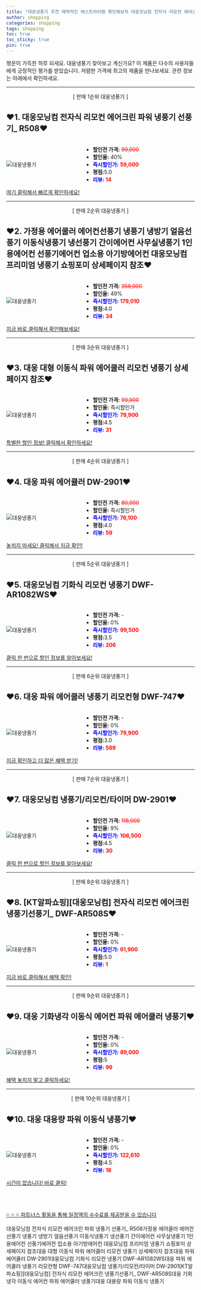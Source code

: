 ```yaml
---
title: "대웅냉풍기 추천 매력적인 베스트아이템 확인해보자 대웅모닝컴 전자식 리모컨 에어크린 파워"
author: shopping
categories: shopping
tags: shopping
toc: true
toc_sticky: true
pin: true
---
```

행운이 가득한 하루 되세요. 대웅냉풍기 찾아보고 계신가요? 이 제품은 다수의 사용자들에게 긍정적인 평가를 받았습니다. 저렴한 가격에 최고의 제품을 만나보세요. 관련 정보는 아래에서 확인하세요.

---
<p class="toplist" style="margin: 0 auto; display: block; width: fit-content;">[ 판매 1순위 대웅냉풍기 ]</p>

<h2><strong>❤️1. 대웅모닝컴 전자식 리모컨 에어크린 파워 냉풍기 선풍기_ R508❤️</strong></h2>

<div style="display: flex; align-items: center;">
    <div style="flex: 0.4;">
        <img src="https://thumbnail7.coupangcdn.com/thumbnails/remote/230x230ex/image/vendor_inventory/7013/3e4e41e12132a009eee9b7fd6d7fbf5cd18ed6a5ae7f3cfeec790a61c30e.jpg" alt="대웅냉풍기" style="max-width: 100%;">
    </div>
    <div style="flex: 0.6; margin-left: 10px;">
        <ul>
            <li><strong>할인전 가격:</strong> <del style="color: red;">99,000</del></li>
            <li><strong>할인율:</strong> 40%</li>
            <li><span style='color:blue'><strong>즉시할인가:</strong></span> <span style='color:red'><strong>59,000</strong></span></li>
            <li><strong>평점:</strong>5.0</li>
            <li><span style='color:blue'><strong>리뷰:</strong></span> <span style='color:red'><strong>14</strong></span></li>
        </ul>
    </div>
</div>
<div class="center">
    <a href="https://William4Davisa.github.io?lptag=AF9450613&subid=githubio&pageKey=5202588727&traceid=V0-153&itemId=7254322370&vendorItemId=75699276372" class="myButton">
        여기 클릭해서 빠르게 확인하세요!
    </a>
</div>


---
<p class="toplist" style="margin: 0 auto; display: block; width: fit-content;">[ 판매 2순위 대웅냉풍기 ]</p>

<h2><strong>❤️2. 가정용 에어쿨러 에어컨선풍기 냉풍기 냉방기 얼음선풍기 이동식냉풍기 냉선풍기 간이에어컨 사무실냉풍기 1인용에어컨 선풍기에어컨 업소용 아기방에어컨 대웅모닝컴 프리미엄 냉풍기 쇼핑포미 상세페이지 참조❤️</strong></h2>

<div style="display: flex; align-items: center;">
    <div style="flex: 0.4;">
        <img src="https://thumbnail8.coupangcdn.com/thumbnails/remote/230x230ex/image/vendor_inventory/c8de/000d6f4b5786cc1a754b354dd152468a04012b4bf875b7c0cfb02fa2a56b.png" alt="대웅냉풍기" style="max-width: 100%;">
    </div>
    <div style="flex: 0.6; margin-left: 10px;">
        <ul>
            <li><strong>할인전 가격:</strong> <del style="color: red;">358,000</del></li>
            <li><strong>할인율:</strong> 49%</li>
            <li><span style='color:blue'><strong>즉시할인가:</strong></span> <span style='color:red'><strong>179,010</strong></span></li>
            <li><strong>평점:</strong>4.0</li>
            <li><span style='color:blue'><strong>리뷰:</strong></span> <span style='color:red'><strong>34</strong></span></li>
        </ul>
    </div>
</div>
<div class="center">
    <a href="https://William4Davisa.github.io?lptag=AF9450613&subid=githubio&pageKey=6713553507&traceid=V0-153&itemId=15594249222&vendorItemId=82074155842" class="myButton">
        지금 바로 클릭해서 확인해보세요!
    </a>
</div>


---
<p class="toplist" style="margin: 0 auto; display: block; width: fit-content;">[ 판매 3순위 대웅냉풍기 ]</p>

<h2><strong>❤️3. 대웅 대형 이동식 파워 에어쿨러 리모컨 냉풍기 상세페이지 참조❤️</strong></h2>

<div style="display: flex; align-items: center;">
    <div style="flex: 0.4;">
        <img src="https://thumbnail7.coupangcdn.com/thumbnails/remote/230x230ex/image/vendor_inventory/35dc/56a0bc58af511465d8b22123f6bd7bc86aeb036fa28d225542e37d37b26b.jpg" alt="대웅냉풍기" style="max-width: 100%;">
    </div>
    <div style="flex: 0.6; margin-left: 10px;">
        <ul>
            <li><strong>할인전 가격:</strong> <del style="color: red;">99,000</del></li>
            <li><strong>할인율:</strong> 즉시할인가</li>
            <li><span style='color:blue'><strong>즉시할인가:</strong></span> <span style='color:red'><strong>79,900</strong></span></li>
            <li><strong>평점:</strong>4.5</li>
            <li><span style='color:blue'><strong>리뷰:</strong></span> <span style='color:red'><strong>31</strong></span></li>
        </ul>
    </div>
</div>
<div class="center">
    <a href="https://William4Davisa.github.io?lptag=AF9450613&subid=githubio&pageKey=7326263954&traceid=V0-153&itemId=18799979583&vendorItemId=85726781691" class="myButton">
        특별한 할인 정보! 클릭해서 확인하세요!
    </a>
</div>


---
<p class="toplist" style="margin: 0 auto; display: block; width: fit-content;">[ 판매 4순위 대웅냉풍기 ]</p>

<h2><strong>❤️4. 대웅 파워 에어큘러 DW-2901❤️</strong></h2>

<div style="display: flex; align-items: center;">
    <div style="flex: 0.4;">
        <img src="https://thumbnail8.coupangcdn.com/thumbnails/remote/230x230ex/image/vendor_inventory/images/2018/04/25/19/1/f6b3e7ce-4627-43bf-88da-fed12e90f034.jpg" alt="대웅냉풍기" style="max-width: 100%;">
    </div>
    <div style="flex: 0.6; margin-left: 10px;">
        <ul>
            <li><strong>할인전 가격:</strong> <del style="color: red;">80,000</del></li>
            <li><strong>할인율:</strong> 즉시할인가</li>
            <li><span style='color:blue'><strong>즉시할인가:</strong></span> <span style='color:red'><strong>76,100</strong></span></li>
            <li><strong>평점:</strong>4.0</li>
            <li><span style='color:blue'><strong>리뷰:</strong></span> <span style='color:red'><strong>59</strong></span></li>
        </ul>
    </div>
</div>
<div class="center">
    <a href="https://William4Davisa.github.io?lptag=AF9450613&subid=githubio&pageKey=107192249&traceid=V0-153&itemId=324298182&vendorItemId=3660169473" class="myButton">
        놓치지 마세요! 클릭해서 지금 확인!
    </a>
</div>


---
<p class="toplist" style="margin: 0 auto; display: block; width: fit-content;">[ 판매 5순위 대웅냉풍기 ]</p>

<h2><strong>❤️5. 대웅모닝컴 기화식 리모컨 냉풍기 DWF-AR1082WS❤️</strong></h2>

<div style="display: flex; align-items: center;">
    <div style="flex: 0.4;">
        <img src="https://thumbnail8.coupangcdn.com/thumbnails/remote/230x230ex/image/product/image/vendoritem/2019/03/07/3796145632/533d65ea-be93-4b09-a0bf-09c7a1bdff57.jpg" alt="대웅냉풍기" style="max-width: 100%;">
    </div>
    <div style="flex: 0.6; margin-left: 10px;">
        <ul>
            <li><strong>할인전 가격:</strong> <del style="color: red;">-</del></li>
            <li><strong>할인율:</strong> 0%</li>
            <li><span style='color:blue'><strong>즉시할인가:</strong></span> <span style='color:red'><strong>99,500</strong></span></li>
            <li><strong>평점:</strong>3.5</li>
            <li><span style='color:blue'><strong>리뷰:</strong></span> <span style='color:red'><strong>206</strong></span></li>
        </ul>
    </div>
</div>
<div class="center">
    <a href="https://William4Davisa.github.io?lptag=AF9450613&subid=githubio&pageKey=107446716&traceid=V0-153&itemId=325234275&vendorItemId=3796145632" class="myButton">
        클릭 한 번으로 할인 정보를 알아보세요!
    </a>
</div>


---
<p class="toplist" style="margin: 0 auto; display: block; width: fit-content;">[ 판매 6순위 대웅냉풍기 ]</p>

<h2><strong>❤️6. 대웅 파워 에어쿨러 냉풍기 리모컨형 DWF-747❤️</strong></h2>

<div style="display: flex; align-items: center;">
    <div style="flex: 0.4;">
        <img src="https://thumbnail10.coupangcdn.com/thumbnails/remote/230x230ex/image/vendor_inventory/images/2017/05/18/14/2/8bad8c5f-85ca-412c-8462-b7c8af85bc88.jpg" alt="대웅냉풍기" style="max-width: 100%;">
    </div>
    <div style="flex: 0.6; margin-left: 10px;">
        <ul>
            <li><strong>할인전 가격:</strong> <del style="color: red;">-</del></li>
            <li><strong>할인율:</strong> 0%</li>
            <li><span style='color:blue'><strong>즉시할인가:</strong></span> <span style='color:red'><strong>79,900</strong></span></li>
            <li><strong>평점:</strong>3.0</li>
            <li><span style='color:blue'><strong>리뷰:</strong></span> <span style='color:red'><strong>589</strong></span></li>
        </ul>
    </div>
</div>
<div class="center">
    <a href="https://William4Davisa.github.io?lptag=AF9450613&subid=githubio&pageKey=22447516&traceid=V0-153&itemId=87146618&vendorItemId=3146855052" class="myButton">
        지금 확인하고 더 많은 혜택 받기!
    </a>
</div>


---
<p class="toplist" style="margin: 0 auto; display: block; width: fit-content;">[ 판매 7순위 대웅냉풍기 ]</p>

<h2><strong>❤️7. 대웅모닝컴 냉풍기/리모컨/타이머 DW-2901❤️</strong></h2>

<div style="display: flex; align-items: center;">
    <div style="flex: 0.4;">
        <img src="https://thumbnail9.coupangcdn.com/thumbnails/remote/230x230ex/image/vendor_inventory/6679/14faefdf396df23ebc8b8951e981bb62043b7667fb7dbc0651a000388ee3.jpg" alt="대웅냉풍기" style="max-width: 100%;">
    </div>
    <div style="flex: 0.6; margin-left: 10px;">
        <ul>
            <li><strong>할인전 가격:</strong> <del style="color: red;">118,000</del></li>
            <li><strong>할인율:</strong> 9%</li>
            <li><span style='color:blue'><strong>즉시할인가:</strong></span> <span style='color:red'><strong>106,500</strong></span></li>
            <li><strong>평점:</strong>4.5</li>
            <li><span style='color:blue'><strong>리뷰:</strong></span> <span style='color:red'><strong>30</strong></span></li>
        </ul>
    </div>
</div>
<div class="center">
    <a href="https://William4Davisa.github.io?lptag=AF9450613&subid=githubio&pageKey=7428119479&traceid=V0-153&itemId=19286047881&vendorItemId=90740511917" class="myButton">
        클릭 한 번으로 할인 정보를 알아보세요!
    </a>
</div>


---
<p class="toplist" style="margin: 0 auto; display: block; width: fit-content;">[ 판매 8순위 대웅냉풍기 ]</p>

<h2><strong>❤️8. [KT알파쇼핑][대웅모닝컴] 전자식 리모컨 에어크린 냉풍기선풍기_ DWF-AR508S❤️</strong></h2>

<div style="display: flex; align-items: center;">
    <div style="flex: 0.4;">
        <img src="https://thumbnail6.coupangcdn.com/thumbnails/remote/230x230ex/image/vendor_inventory/8797/5fa8cad806a5428443312d32d20a8f8572a26e7084c9ee0558a6f2e97ea5.jpg" alt="대웅냉풍기" style="max-width: 100%;">
    </div>
    <div style="flex: 0.6; margin-left: 10px;">
        <ul>
            <li><strong>할인전 가격:</strong> <del style="color: red;">-</del></li>
            <li><strong>할인율:</strong> 0%</li>
            <li><span style='color:blue'><strong>즉시할인가:</strong></span> <span style='color:red'><strong>61,900</strong></span></li>
            <li><strong>평점:</strong>5.0</li>
            <li><span style='color:blue'><strong>리뷰:</strong></span> <span style='color:red'><strong>1</strong></span></li>
        </ul>
    </div>
</div>
<div class="center">
    <a href="https://William4Davisa.github.io?lptag=AF9450613&subid=githubio&pageKey=8157850460&traceid=V0-153&itemId=23245200759&vendorItemId=90277618137" class="myButton">
        지금 바로 클릭해서 혜택 확인!
    </a>
</div>


---
<p class="toplist" style="margin: 0 auto; display: block; width: fit-content;">[ 판매 9순위 대웅냉풍기 ]</p>

<h2><strong>❤️9. 대웅 기화냉각 이동식 에어컨 파워 에어쿨러 냉풍기❤️</strong></h2>

<div style="display: flex; align-items: center;">
    <div style="flex: 0.4;">
        <img src="https://thumbnail7.coupangcdn.com/thumbnails/remote/230x230ex/image/vendor_inventory/7f6c/4721bede856ede38d906d181b7945a46529e0182ae7a5ce5fb815cddf0f5.jpg" alt="대웅냉풍기" style="max-width: 100%;">
    </div>
    <div style="flex: 0.6; margin-left: 10px;">
        <ul>
            <li><strong>할인전 가격:</strong> <del style="color: red;">-</del></li>
            <li><strong>할인율:</strong> 0%</li>
            <li><span style='color:blue'><strong>즉시할인가:</strong></span> <span style='color:red'><strong>89,000</strong></span></li>
            <li><strong>평점:</strong>5</li>
            <li><span style='color:blue'><strong>리뷰:</strong></span> <span style='color:red'><strong>99</strong></span></li>
        </ul>
    </div>
</div>
<div class="center">
    <a href="https://William4Davisa.github.io?lptag=AF9450613&subid=githubio&pageKey=8133083832&traceid=V0-153&itemId=23099333409&vendorItemId=90132688204" class="myButton">
        혜택 놓치지 말고 클릭하세요!
    </a>
</div>


---
<p class="toplist" style="margin: 0 auto; display: block; width: fit-content;">[ 판매 10순위 대웅냉풍기 ]</p>

<h2><strong>❤️10. 대웅 대용량 파워 이동식 냉풍기❤️</strong></h2>

<div style="display: flex; align-items: center;">
    <div style="flex: 0.4;">
        <img src="https://thumbnail9.coupangcdn.com/thumbnails/remote/230x230ex/image/vendor_inventory/a684/7ebeaf75b91f47bec81ccbf24f0acbc9a5bfaba9467d5b239e63496f2673.jpg" alt="대웅냉풍기" style="max-width: 100%;">
    </div>
    <div style="flex: 0.6; margin-left: 10px;">
        <ul>
            <li><strong>할인전 가격:</strong> <del style="color: red;">-</del></li>
            <li><strong>할인율:</strong> 0%</li>
            <li><span style='color:blue'><strong>즉시할인가:</strong></span> <span style='color:red'><strong>122,610</strong></span></li>
            <li><strong>평점:</strong>4.5</li>
            <li><span style='color:blue'><strong>리뷰:</strong></span> <span style='color:red'><strong>18</strong></span></li>
        </ul>
    </div>
</div>
<div class="center">
    <a href="https://William4Davisa.github.io?lptag=AF9450613&subid=githubio&pageKey=5814074366&traceid=V0-153&itemId=10012815763&vendorItemId=85354495178" class="myButton">
        시간이 없습니다! 바로 클릭!
    </a>
</div>

<br><br><br>[💦 💦 💦 파트너스 활동을 통해 일정액의 수수료를 제공받을 수 있습니다](https://link.coupang.com/a/bcpT2c)<br><br>대웅모닝컴 전자식 리모컨 에어크린 파워 냉풍기 선풍기_ R508가정용 에어쿨러 에어컨선풍기 냉풍기 냉방기 얼음선풍기 이동식냉풍기 냉선풍기 간이에어컨 사무실냉풍기 1인용에어컨 선풍기에어컨 업소용 아기방에어컨 대웅모닝컴 프리미엄 냉풍기 쇼핑포미 상세페이지 참조대웅 대형 이동식 파워 에어쿨러 리모컨 냉풍기 상세페이지 참조대웅 파워 에어큘러 DW-2901대웅모닝컴 기화식 리모컨 냉풍기 DWF-AR1082WS대웅 파워 에어쿨러 냉풍기 리모컨형 DWF-747대웅모닝컴 냉풍기/리모컨/타이머 DW-2901[KT알파쇼핑][대웅모닝컴] 전자식 리모컨 에어크린 냉풍기선풍기_ DWF-AR508S대웅 기화냉각 이동식 에어컨 파워 에어쿨러 냉풍기대웅 대용량 파워 이동식 냉풍기